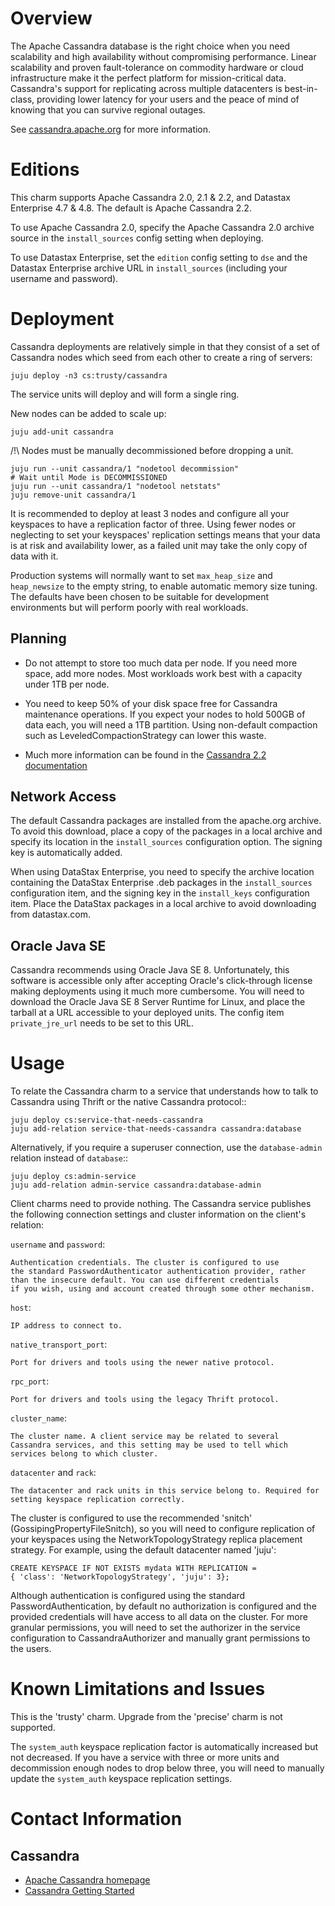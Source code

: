 # Overview

The Apache Cassandra database is the right choice when you need scalability
and high availability without compromising performance. Linear scalability
and proven fault-tolerance on commodity hardware or cloud infrastructure
make it the perfect platform for mission-critical data. Cassandra's support
for replicating across multiple datacenters is best-in-class, providing lower
latency for your users and the peace of mind of knowing that you can survive
regional outages.

See [cassandra.apache.org](http://cassandra.apache.org) for more information.


# Editions

This charm supports Apache Cassandra 2.0, 2.1 & 2.2, and
Datastax Enterprise 4.7 & 4.8. The default is Apache Cassandra 2.2.

To use Apache Cassandra 2.0, specify the Apache Cassandra 2.0 archive source
in the `install_sources` config setting when deploying.

To use Datastax Enterprise, set the `edition` config setting to `dse`
and the Datastax Enterprise archive URL in `install_sources` (including your
username and password).


# Deployment

Cassandra deployments are relatively simple in that they consist of a set of
Cassandra nodes which seed from each other to create a ring of servers:
    
    juju deploy -n3 cs:trusty/cassandra

The service units will deploy and will form a single ring.

New nodes can be added to scale up:

    juju add-unit cassandra


/!\ Nodes must be manually decommissioned before dropping a unit.

    juju run --unit cassandra/1 "nodetool decommission"
    # Wait until Mode is DECOMMISSIONED
    juju run --unit cassandra/1 "nodetool netstats"
    juju remove-unit cassandra/1

It is recommended to deploy at least 3 nodes and configure all your
keyspaces to have a replication factor of three. Using fewer nodes or
neglecting to set your keyspaces' replication settings means that your
data is at risk and availability lower, as a failed unit may take the
only copy of data with it.

Production systems will normally want to set `max_heap_size` and
`heap_newsize` to the empty string, to enable automatic memory size
tuning. The defaults have been chosen to be suitable for development
environments but will perform poorly with real workloads.


## Planning

- Do not attempt to store too much data per node. If you need more space,
  add more nodes. Most workloads work best with a capacity under 1TB
  per node.

- You need to keep 50% of your disk space free for Cassandra maintenance
  operations. If you expect your nodes to hold 500GB of data each, you
  will need a 1TB partition. Using non-default compaction such as
  LeveledCompactionStrategy can lower this waste.

- Much more information can be found in the [Cassandra 2.2 documentation](http://docs.datastax.com/en/cassandra/2.2/cassandra/planning/planPlanningAbout.html)


## Network Access

The default Cassandra packages are installed from the apache.org
archive. To avoid this download, place a copy of the packages in a local
archive and specify its location in the `install_sources` configuration
option. The signing key is automatically added.

When using DataStax Enterprise, you need to specify the archive location
containing the DataStax Enterprise .deb packages in the
`install_sources` configuration item, and the signing key in the
`install_keys` configuration item. Place the DataStax packages in a
local archive to avoid downloading from datastax.com.


## Oracle Java SE

Cassandra recommends using Oracle Java SE 8. Unfortunately, this
software is accessible only after accepting Oracle's click-through
license making deployments using it much more cumbersome. You will need
to download the Oracle Java SE 8 Server Runtime for Linux, and place the
tarball at a URL accessible to your deployed units. The config item
`private_jre_url` needs to be set to this URL.


# Usage

To relate the Cassandra charm to a service that understands how to talk to
Cassandra using Thrift or the native Cassandra protocol::

    juju deploy cs:service-that-needs-cassandra
    juju add-relation service-that-needs-cassandra cassandra:database


Alternatively, if you require a superuser connection, use the
`database-admin` relation instead of `database`::

    juju deploy cs:admin-service
    juju add-relation admin-service cassandra:database-admin


Client charms need to provide nothing. The Cassandra service publishes the
following connection settings and cluster information on the client's relation:

`username` and `password`:

    Authentication credentials. The cluster is configured to use
    the standard PasswordAuthenticator authentication provider, rather
    than the insecure default. You can use different credentials
    if you wish, using and account created through some other mechanism.
    
`host`:

    IP address to connect to.

`native_transport_port`:

    Port for drivers and tools using the newer native protocol.

`rpc_port`:

    Port for drivers and tools using the legacy Thrift protocol.

`cluster_name`:

    The cluster name. A client service may be related to several
    Cassandra services, and this setting may be used to tell which
    services belong to which cluster.

`datacenter` and `rack`:

    The datacenter and rack units in this service belong to. Required for
    setting keyspace replication correctly.

The cluster is configured to use the recommended 'snitch'
(GossipingPropertyFileSnitch), so you will need to configure replication of
your keyspaces using the NetworkTopologyStrategy replica placement strategy.
For example, using the default datacenter named 'juju':

    CREATE KEYSPACE IF NOT EXISTS mydata WITH REPLICATION =
    { 'class': 'NetworkTopologyStrategy', 'juju': 3};


Although authentication is configured using the standard
PasswordAuthentication, by default no authorization is configured
and the provided credentials will have access to all data on the cluster.
For more granular permissions, you will need to set the authorizer
in the service configuration to CassandraAuthorizer and manually grant
permissions to the users.


# Known Limitations and Issues

This is the 'trusty' charm. Upgrade from the 'precise' charm is not supported.

The `system_auth` keyspace replication factor is automatically increased
but not decreased. If you have a service with three or more units and
decommission enough nodes to drop below three, you will need to manually
update the `system_auth` keyspace replication settings.


# Contact Information

## Cassandra

- [Apache Cassandra homepage](http://cassandra.apache.org/)
- [Cassandra Getting Started](http://wiki.apache.org/cassandra/GettingStarted)
